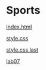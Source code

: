 # Sports
[index.html](https://rawandrahhal.github.io/Sports/index.html)

[style.css](https://rawandrahhal.github.io/Sports/style.css)



[style.css last](https://replit.com/@rawandrrr/Sports-5#README.md)



[lab07](https://rawandrahhal.github.io/Sports/App.js)

